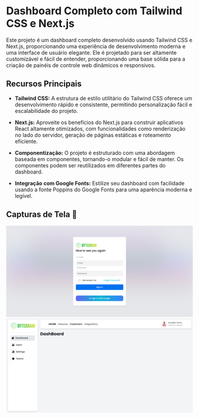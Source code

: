 # Dashboard Completo com Tailwind CSS e Next.js

Este projeto é um dashboard completo desenvolvido usando Tailwind CSS e Next.js, proporcionando uma experiência de desenvolvimento moderna e uma interface de usuário elegante. Ele é projetado para ser altamente customizável e fácil de entender, proporcionando uma base sólida para a criação de painéis de controle web dinâmicos e responsivos.

## Recursos Principais

- **Tailwind CSS:** A estrutura de estilo utilitário do Tailwind CSS oferece um desenvolvimento rápido e consistente, permitindo personalização fácil e escalabilidade do projeto.

- **Next.js:** Aproveite os benefícios do Next.js para construir aplicativos React altamente otimizados, com funcionalidades como renderização no lado do servidor, geração de páginas estáticas e roteamento eficiente.

- **Componentização:** O projeto é estruturado com uma abordagem baseada em componentes, tornando-o modular e fácil de manter. Os componentes podem ser reutilizados em diferentes partes do dashboard.

- **Integração com Google Fonts:** Estilize seu dashboard com facilidade usando a fonte Poppins do Google Fonts para uma aparência moderna e legível.
## Capturas de Tela 📸

![Tela De Login](screencapture-localhost-3000-2024-03-03-14_03_21.png)
![Tela De Dashboard](screencapture-localhost-3000-dashboard-2024-03-03-14_07_58.png)
